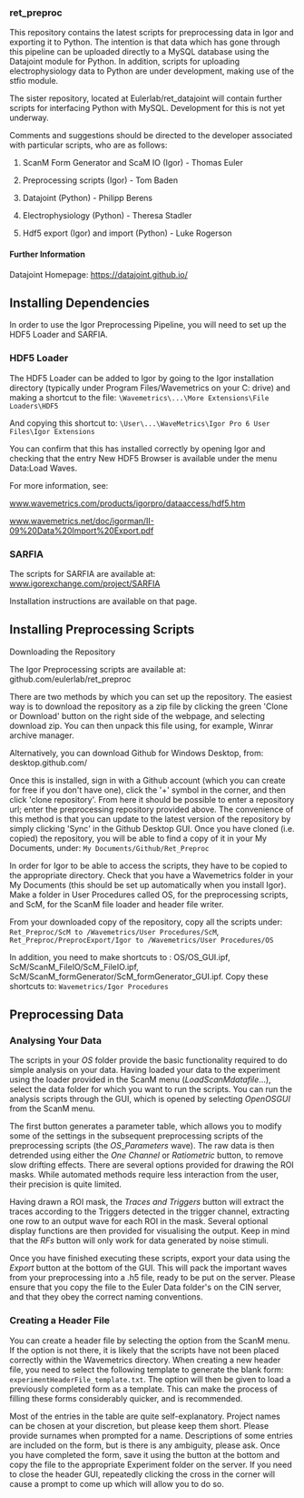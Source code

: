 ### ret_preproc
This repository contains the latest scripts for preprocessing data in Igor and exporting it to Python. The intention is that data which has gone through this pipeline can be uploaded directly to a MySQL database using the Datajoint module for Python. In addition, scripts for uploading electrophysiology data to Python are under development, making use of the stfio module.

The sister repository, located at Eulerlab/ret_datajoint will contain further scripts for interfacing Python with MySQL. Development for this is not yet underway.

Comments and suggestions should be directed to the developer associated with particular scripts, who are as follows:

1. ScanM Form Generator and ScaM IO (Igor) - Thomas Euler

2. Preprocessing scripts (Igor) - Tom Baden

3. Datajoint (Python) - Philipp Berens

4. Electrophysiology (Python) - Theresa Stadler

5. Hdf5 export (Igor) and import (Python) - Luke Rogerson

#### Further Information

Datajoint Homepage: https://datajoint.github.io/


## Installing Dependencies

In order to use the Igor Preprocessing Pipeline, you will need to set up the HDF5 Loader and SARFIA. 

### HDF5 Loader

The HDF5 Loader can be added to Igor by going to the Igor installation directory (typically under Program Files/Wavemetrics on your C: drive) and making a shortcut to the file: `\Wavemetrics\...\More Extensions\File Loaders\HDF5`

And copying this shortcut to: `\User\...\WaveMetrics\Igor Pro 6 User Files\Igor Extensions`

You can confirm that this has installed correctly by opening Igor and checking that the entry New HDF5 Browser is available under the menu Data:Load Waves. 

For more information, see:

www.wavemetrics.com/products/igorpro/dataaccess/hdf5.htm

www.wavemetrics.net/doc/igorman/II-09%20Data%20Import%20Export.pdf

### SARFIA

The scripts for SARFIA are available at: www.igorexchange.com/project/SARFIA

Installation instructions are available on that page.

## Installing Preprocessing Scripts

Downloading the Repository

The Igor Preprocessing scripts are available at: github.com/eulerlab/ret_preproc

There are two methods by which you can set up the repository. The easiest way is to download the repository as a zip file by clicking the green 'Clone or Download' button on the right side of the webpage, and selecting download zip. You can then unpack this file using, for example, Winrar archive manager.

Alternatively, you can download Github for Windows Desktop, from: desktop.github.com/

Once this is installed, sign in with a Github account (which you can create for free if you don't have one), click the '+' symbol in the corner, and then click 'clone repository'. From here it should be possible to enter a repository url; enter the preprocessing repository provided above. The convenience of this method is that you can update to the latest version of the repository by simply clicking 'Sync' in the Github Desktop GUI. Once you have cloned (i.e. copied) the repository, you will be able to find a copy of it in your My Documents, under: `My Documents/Github/Ret_Preproc`

In order for Igor to be able to access the scripts, they have to be copied to the appropriate directory. Check that you have a Wavemetrics folder in your My Documents (this should be set up automatically when you install Igor). Make a folder in User Procedures called OS, for the preprocessing scripts, and ScM, for the ScanM file loader and header file writer. 

From your downloaded copy of the repository, copy all the scripts under: `Ret_Preproc/ScM to /Wavemetrics/User Procedures/ScM`, `Ret_Preproc/PreprocExport/Igor to /Wavemetrics/User Procedures/OS`

In addition, you need to make shortcuts to : OS/OS_GUI.ipf, ScM/ScanM_FileIO/ScM_FileIO.ipf, ScM/ScanM_formGenerator/ScM_formGenerator_GUI.ipf. Copy these shortcuts to: `Wavemetrics/Igor Procedures `

## Preprocessing Data

### Analysing Your Data

The scripts in your $OS$ folder provide the basic functionality required to do simple analysis on your data. Having loaded your data to the experiment using the loader provided in the ScanM menu ($Load ScanM data file...$), select the data folder for which you want to run the scripts. You can run the analysis scripts through the GUI, which is opened by selecting $Open OS GUI$ from the ScanM menu. 

The first button generates a parameter table, which allows you to modify some of the settings in the subsequent preprocessing scripts of the preprocessing scripts (the $OS\_Parameters$ wave). The raw data is then detrended using either the $One\ Channel$ or $Ratiometric$ button, to remove slow drifting effects. There are several options provided for drawing the ROI masks. While automated methods require less interaction from the user, their precision is quite limited. 

Having drawn a ROI mask, the $Traces\ and\ Triggers$ button will extract the traces according to the Triggers detected in the trigger channel, extracting one row to an output wave for each ROI in the mask. Several optional display functions are then provided for visualising the output. Keep in mind that the $RFs$ button will only work for data generated by noise stimuli. 

Once you have finished executing these scripts, export your data using the $Export$ button at the bottom of the GUI. This will pack the important waves from your preprocessing into a .h5 file, ready to be put on the server. Please ensure that you copy the file to the Euler Data folder's on the CIN server, and that they obey the correct naming conventions. 

### Creating a Header File

You can create a header file by selecting the option from the ScanM menu. If the option is not there, it is likely that the scripts have not been placed correctly within the Wavemetrics directory. When creating a new header file, you need to select the following template to generate the blank form: `experimentHeaderFile_template.txt`. The option will then be given to load a previously completed form as a template. This can make the process of filling these forms considerably quicker, and is recommended.

Most of the entries in the table are quite self-explanatory. Project names can be chosen at your discretion, but please keep them short. Please provide surnames when prompted for a name. Descriptions of some entries are included on the form, but is there is any ambiguity, please ask. Once you have completed the form, save it using the button at the bottom and copy the file to the appropriate Experiment folder on the server. If you need to close the header GUI, repeatedly clicking the cross in the corner will cause a prompt to come up which will allow you to do so.
